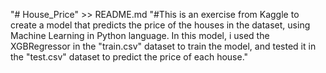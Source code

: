 "# House_Price" >> README.md
"#This is an exercise from Kaggle to create a model that predicts the price of the houses in the dataset, using Machine Learning in Python language.
In this model, i used the XGBRegressor in the "train.csv" dataset to train the model, and tested it in the "test.csv" dataset to predict the price of each house."
